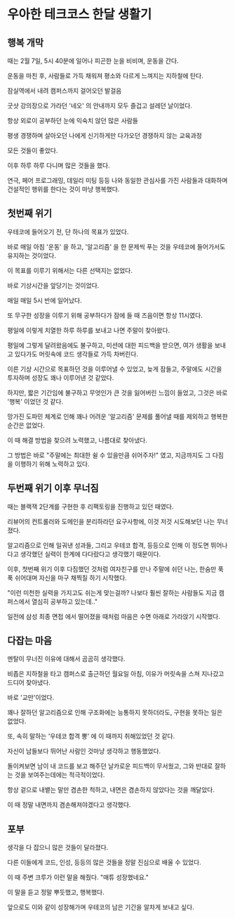 # 우아한 테크코스 한달 생활기

## 행복 개막
때는 2월 7일, 5시 40분에 일어나 피곤한 눈을 비비며, 운동을 간다.

운동을 마친 후, 사람들로 가득 채워져 평소와 다르게 느껴지는 지하철에 탄다.

잠실역에서 내려 캠퍼스까지 걸어오던 발걸음

굿샷 강의장으로 가라던 '네오' 의 안내까지 모두 즐겁고 설레던 날이었다.

항상 외로이 공부하던 눈에 익숙치 않던 많은 사람들

평생 경쟁하며 살아오던 나에게 신기하게만 다가오던 경쟁하지 않는 교육과정

모든 것들이 좋았다.

이후 하루 하루 다니며 많은 것들을 했다.

연극, 페어 프로그래밍, 데일리 미팅 등등 나와 동일한 관심사를 가진 사람들과 대화하며 건설적인 행위를 한다는 것이 마냥 행복했다.

## 첫번째 위기
우테코에 들어오기 전, 단 하나의 목표가 있었다.

바로 매일 아침 '운동' 을 하고, '알고리즘' 을 한 문제씩 푸는 것을 우테코에 들어가서도 유지하는 것이었다.

이 목표를 이루기 위해서는 다른 선택지는 없었다.

바로 기상시간을 앞당기는 것이었다.

매일 매일 5시 반에 일어났다.

또 무구한 성장을 이루기 위해 공부하다가 잠에 들 때 즈음이면 항상 11시였다.

평일에 이렇게 치열한 하루 하루를 보내고 나면 주말이 찾아왔다.

평일에 그렇게 달려왔음에도 불구하고, 미션에 대한 피드백을 받으면, 여가 생활을 보내고 있다가도 머릿속에 코드 생각들로 가득 차버린다.

이른 기상 시간으로 목표하던 것을 이루어낼 수 있었고, 늦게 잠들고, 주말에도 시간을 투자하며 성장도 꽤나 이루어낸 것 같았다.

하지만, 짧은 기간임에 불구하고 무엇인가 큰 것을 잃어버린 느낌이 들었고, 그것은 바로 '행복' 이었던 것 같다.

망가진 도파민 체계로 인해 꽤나 어려운 '알고리즘' 문제를 풀어낼 때를 제외하고 행복한 순간은 없었다.

이 때 해결 방법을 찾으려 노력했고, 나름대로 찾아냈다.

그 방법은 바로 "주말에는 최대한 쉴 수 있을만큼 쉬어주자!" 였고, 지금까지도 그 다짐을 이행하기 위해 노력하고 있다.

## 두번째 위기 이후 무너짐
때는 블랙잭 2단계를 구현한 후 리팩토링을 진행하고 있던 때였다.

리뷰어의 컨트롤러와 도메인을 분리하라던 요구사항에, 이것 저것 시도해보던 나는 무너졌다.

알고리즘으로 인해 일궈낸 성과들, 그리고 우테코 합격, 등등으로 인해 이 정도면 뛰어나다고 생각했던 실력이 한계에 다다랐다고 생각했기 때문이다.

이후, 첫번째 위기 이후 다짐했던 것처럼 여자친구를 만나 주말에 쉬던 나는, 한숨만 푹푹 쉬어대며 자신을 마구 채찍질 하기 시작했다.

"이런 미천한 실력을 가지고도 쉬는게 맞는걸까? 나보다 훨씬 잘하는 사람들도 지금 캠퍼스에서 열심히 공부하고 있는데.."

일전에 삼성 최종 면접 에서 떨어졌을 때처럼 마음은 수면 아래로 가라앉기 시작했다.

## 다잡는 마음
멘탈이 무너진 이유에 대해서 곰곰히 생각했다.

비좁은 지하철을 타고 캠퍼스로 출근하던 월요일 아침, 이유가 머릿속을 스쳐 지나갔고 드디어 찾아냈다.

바로 '교만'이었다.

꽤나 잘하던 알고리즘으로 인해 구조화에는 능통하지 못하더라도, 구현을 못하는 일은 없었다.

또, 속히 말하는 '우테코 합격 뽕' 에 이 때까지 취해있었던 것 같다.

자신이 남들보다 뛰어난 사람인 것마냥 생각하고 행동했었다.

돌이켜보면 남이 내 코드를 보고 해주던 날카로운 피드백이 무서웠고, 그와 반대로 잘하는 것을 보여주는데에는 적극적이었다.

항상 겉으로 내뱉는 말만 겸손한 척하고, 내면은 겸손하지 않았다는 것을 깨달았다.

이 때 정말 내면까지 겸손해져야겠다고 생각했다.

## 포부
생각을 다 잡으니 많은 것들이 달라졌다.

다른 이들에게 코드, 인성, 등등의 많은 것들을 정말 진심으로 배울 수 있었다.

이 때 주변 크루가 이런 말을 해줬다. "매튜 성장했네요."

이 말을 듣고 정말 뿌듯했고, 행복했다.

앞으로도 이와 같이 성장해가며 우테코의 남은 기간을 알차게 보내고 싶다.